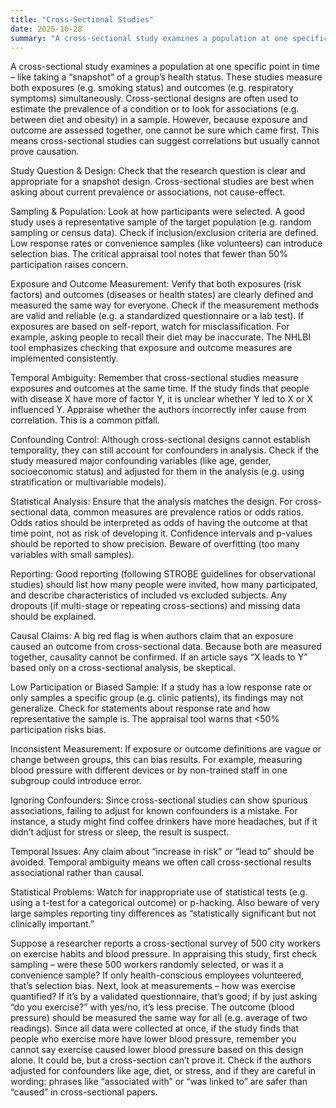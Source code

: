```yaml
---
title: "Cross-Sectional Studies"
date: 2025-10-28
summary: "A cross-sectional study examines a population at one specific point in time – like taking a “snapshot” of a group’s health status. These studies measure both exposures (e.g. smoking status) and outcomes (e.g. respiratory symptoms) simultaneously. Cross-sectional designs are often used to estimate the prevalence of a condition or to look for associations (e.g. between diet and obesity) in a sample. However, because exposure and outcome are assessed together, one cannot be sure which came first. This means cross-sectional studies can suggest correlations but usually cannot prove causation."
---
```


A cross-sectional study examines a population at one specific point in time – like taking a “snapshot” of a group’s health status. These studies measure both exposures (e.g. smoking status) and outcomes (e.g. respiratory symptoms) simultaneously. Cross-sectional designs are often used to estimate the prevalence of a condition or to look for associations (e.g. between diet and obesity) in a sample. However, because exposure and outcome are assessed together, one cannot be sure which came first. This means cross-sectional studies can suggest correlations but usually cannot prove causation.

Study Question & Design: Check that the research question is clear and appropriate for a snapshot design. Cross-sectional studies are best when asking about current prevalence or associations, not cause-effect.

Sampling & Population: Look at how participants were selected. A good study uses a representative sample of the target population (e.g. random sampling or census data). Check if inclusion/exclusion criteria are defined. Low response rates or convenience samples (like volunteers) can introduce selection bias. The critical appraisal tool notes that fewer than 50% participation raises concern.

Exposure and Outcome Measurement: Verify that both exposures (risk factors) and outcomes (diseases or health states) are clearly defined and measured the same way for everyone. Check if the measurement methods are valid and reliable (e.g. a standardized questionnaire or a lab test). If exposures are based on self-report, watch for misclassification. For example, asking people to recall their diet may be inaccurate. The NHLBI tool emphasizes checking that exposure and outcome measures are implemented consistently.

Temporal Ambiguity: Remember that cross-sectional studies measure exposures and outcomes at the same time. If the study finds that people with disease X have more of factor Y, it is unclear whether Y led to X or X influenced Y. Appraise whether the authors incorrectly infer cause from correlation. This is a common pitfall.

Confounding Control: Although cross-sectional designs cannot establish temporality, they can still account for confounders in analysis. Check if the study measured major confounding variables (like age, gender, socioeconomic status) and adjusted for them in the analysis (e.g. using stratification or multivariable models).

Statistical Analysis: Ensure that the analysis matches the design. For cross-sectional data, common measures are prevalence ratios or odds ratios. Odds ratios should be interpreted as odds of having the outcome at that time point, not as risk of developing it. Confidence intervals and p-values should be reported to show precision. Beware of overfitting (too many variables with small samples).

Reporting: Good reporting (following STROBE guidelines for observational studies) should list how many people were invited, how many participated, and describe characteristics of included vs excluded subjects. Any dropouts (if multi-stage or repeating cross-sections) and missing data should be explained.

Causal Claims: A big red flag is when authors claim that an exposure caused an outcome from cross-sectional data. Because both are measured together, causality cannot be confirmed. If an article says “X leads to Y” based only on a cross-sectional analysis, be skeptical.

Low Participation or Biased Sample: If a study has a low response rate or only samples a specific group (e.g. clinic patients), its findings may not generalize. Check for statements about response rate and how representative the sample is. The appraisal tool warns that <50% participation risks bias.

Inconsistent Measurement: If exposure or outcome definitions are vague or change between groups, this can bias results. For example, measuring blood pressure with different devices or by non-trained staff in one subgroup could introduce error.

Ignoring Confounders: Since cross-sectional studies can show spurious associations, failing to adjust for known confounders is a mistake. For instance, a study might find coffee drinkers have more headaches, but if it didn’t adjust for stress or sleep, the result is suspect.

Temporal Issues: Any claim about “increase in risk” or “lead to” should be avoided. Temporal ambiguity means we often call cross-sectional results associational rather than causal.

Statistical Problems: Watch for inappropriate use of statistical tests (e.g. using a t-test for a categorical outcome) or p-hacking. Also beware of very large samples reporting tiny differences as “statistically significant but not clinically important.”

Suppose a researcher reports a cross-sectional survey of 500 city workers on exercise habits and blood pressure. In appraising this study, first check sampling – were these 500 workers randomly selected, or was it a convenience sample? If only health-conscious employees volunteered, that’s selection bias. Next, look at measurements – how was exercise quantified? If it’s by a validated questionnaire, that’s good; if by just asking “do you exercise?” with yes/no, it’s less precise. The outcome (blood pressure) should be measured the same way for all (e.g. average of two readings). Since all data were collected at once, if the study finds that people who exercise more have lower blood pressure, remember you cannot say exercise caused lower blood pressure based on this design alone. It could be, but a cross-section can’t prove it. Check if the authors adjusted for confounders like age, diet, or stress, and if they are careful in wording: phrases like “associated with” or “was linked to” are safer than “caused” in cross-sectional papers.
